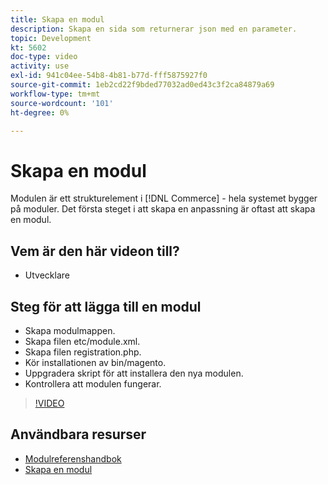 ```yaml
---
title: Skapa en modul
description: Skapa en sida som returnerar json med en parameter.
topic: Development
kt: 5602
doc-type: video
activity: use
exl-id: 941c04ee-54b8-4b81-b77d-fff5875927f0
source-git-commit: 1eb2cd22f9bded77032ad0ed43c3f2ca84879a69
workflow-type: tm+mt
source-wordcount: '101'
ht-degree: 0%

---
```


# Skapa en modul

Modulen är ett strukturelement i [!DNL Commerce] - hela systemet bygger på moduler. Det första steget i att skapa en anpassning är oftast att skapa en modul.

## Vem är den här videon till?

- Utvecklare

## Steg för att lägga till en modul

- Skapa modulmappen.
- Skapa filen etc/module.xml.
- Skapa filen registration.php.
- Kör installationen av bin/magento.
- Uppgradera skript för att installera den nya modulen.
- Kontrollera att modulen fungerar.

>[!VIDEO](https://video.tv.adobe.com/v/35792?quality=12&learn=on)

## Användbara resurser

- [Modulreferenshandbok](https://devdocs.magento.com/guides/v2.4/mrg/intro.html)
- [Skapa en modul](https://devdocs.magento.com/videos/fundamentals/create-a-new-module/)
